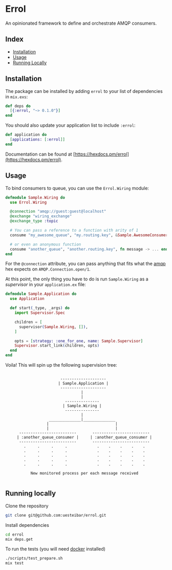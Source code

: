 # Errol

An opinionated framework to define and orchestrate AMQP consumers.

## Index

- [Installation](#installation)
- [Usage](#usage)
- [Running Locally](#running-locally)

## Installation

The package can be installed by adding `errol` to your list of dependencies in `mix.exs`:

```elixir
def deps do
  [{:errol, "~> 0.1.0"}]
end
```

You should also update your application list to include `:errol`:

```elixir
def application do
  [applications: [:errol]]
end
```

Documentation can be found at [https://hexdocs.pm/errol](https://hexdocs.pm/errol).

## Usage

To bind consumers to queue, you can use the `Errol.Wiring` module:

```elixir
defmodule Sample.Wiring do
  use Errol.Wiring

  @connection "amqp://guest:guest@localhost"
  @exchange "wiring_exchange"
  @exchange_type :topic

  # You can pass a reference to a function with arity of 1
  consume "my_awesome_queue", "my.routing.key", &Sample.AwesomeConsumer.consume/1

  # or even an anonymous function
  consume "another_queue", "another.routing.key", fn message -> ... end
end
```

For the `@connection` attribute, you can pass anything that fits what the [amqp](https://hexdocs.pm/amqp/1.0.2/AMQP.Connection.html#open/1) hex expects on `AMQP.Connection.open/1`.

At this point, the only thing you have to do is run `Sample.Wiring` as a _supervisor_ in your `application.ex` file:

```elixir
defmodule Sample.Application do
  use Application

  def start(_type, _args) do
    import Supervisor.Spec

    children = [
      supervisor(Sample.Wiring, []),
    ]

    opts = [strategy: :one_for_one, name: Sample.Supervisor]
    Supervisor.start_link(children, opts)
  end
end
```

Voila! This will spin up the following supervision tree:

```

                        --------------------
                       | Sample.Application |
                        --------------------
                                 |
                                 |
                          ---------------
                         | Sample.Wiring |
                          ---------------
                                 |
                   ______________|______________
                  |                             |
                  |                             |
      -------------------------       -------------------------
     | :another_queue_consumer |     | :another_queue_consumer |
      -------------------------       -------------------------
        .     .     .     .             .    .    .    .    .
        .     .     .     .             .    .    .    .    .
        .     .     .     .             .    .    .    .    .
        .     .     .     .             .    .    .    .    .
        .     .     .     .             .    .    .    .    .

           New monitored process per each message received


```

## Running locally

Clone the repository
```bash
git clone git@github.com:uesteibar/errol.git
```

Install dependencies
```bash
cd errol
mix deps.get
```

To run the tests (you will need [docker](https://www.docker.com/) installed)
```bash
./scripts/test_prepare.sh
mix test
```

